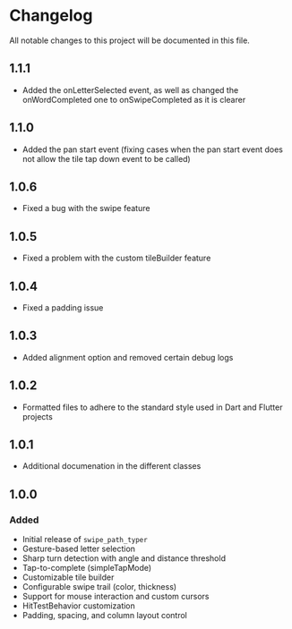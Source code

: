 # Changelog

All notable changes to this project will be documented in this file.

## 1.1.1
- Added the onLetterSelected event, as well as changed the onWordCompleted one to onSwipeCompleted as it is clearer

## 1.1.0
- Added the pan start event (fixing cases when the pan start event does not allow the tile tap down event to be called)

## 1.0.6

- Fixed a bug with the swipe feature

## 1.0.5

- Fixed a problem with the custom tileBuilder feature

## 1.0.4

- Fixed a padding issue

## 1.0.3

- Added alignment option and removed certain debug logs

## 1.0.2

- Formatted files to adhere to the standard style used in Dart and Flutter projects

## 1.0.1

- Additional documenation in the different classes

## 1.0.0

### Added

- Initial release of `swipe_path_typer`
- Gesture-based letter selection
- Sharp turn detection with angle and distance threshold
- Tap-to-complete (simpleTapMode)
- Customizable tile builder
- Configurable swipe trail (color, thickness)
- Support for mouse interaction and custom cursors
- HitTestBehavior customization
- Padding, spacing, and column layout control
